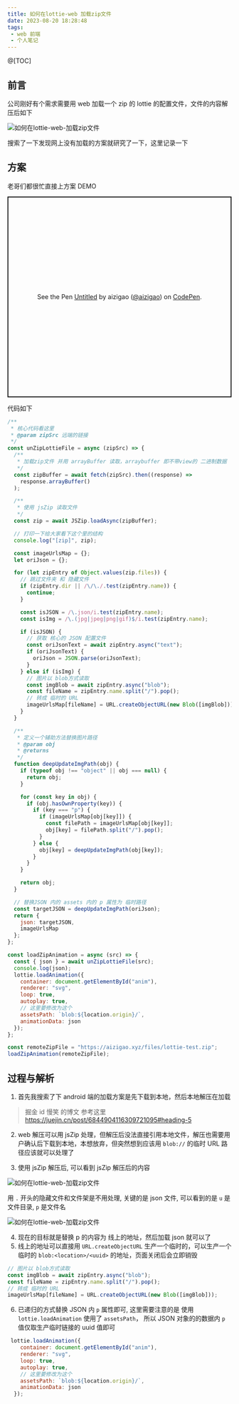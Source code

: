 ```yaml
---
title: 如何在lottie-web 加载zip文件
date: 2023-08-20 18:28:48
tags:
 - web 前端
 - 个人笔记
---
```


@[TOC]

## 前言

公司刚好有个需求需要用 web 加载一个 zip 的 lottie 的配置文件，文件的内容解压后如下

![如何在lottie-web-加载zip文件](/images/postimgs/如何在lottie-web-加载zip文件__2023-08-20-21-16-36.png)

搜索了一下发现网上没有加载的方案就研究了一下，这里记录一下

## 方案

老哥们都很忙直接上方案 DEMO

<p class="codepen" data-height="450" data-default-tab="js,result" data-slug-hash="XWoJJde" data-user="aizigao" style="height: 450px; box-sizing: border-box; display: flex; align-items: center; justify-content: center; border: 2px solid; margin: 1em 0; padding: 1em;">
  <span>See the Pen <a href="https://codepen.io/aizigao/pen/XWoJJde">
  Untitled</a> by aizigao (<a href="https://codepen.io/aizigao">@aizigao</a>)
  on <a href="https://codepen.io">CodePen</a>.</span>
</p>
<script async src="https://cpwebassets.codepen.io/assets/embed/ei.js"></script>

代码如下

```js
/**
 * 核心代码看这里
 * @param zipSrc 远端的链接
 */
const unZipLottieFile = async (zipSrc) => {
  /**
   * 加载zip文件 并用 arrayBuffer 读取，arraybuffer 即不带view的 二进制数据
   */
  const zipBuffer = await fetch(zipSrc).then((response) =>
    response.arrayBuffer()
  );

  /**
   * 使用 jsZip 读取文件
   */
  const zip = await JSZip.loadAsync(zipBuffer);

  // 打印一下给大家看下这个里的结构
  console.log("[zip]", zip);

  const imageUrlsMap = {};
  let oriJson = {};

  for (let zipEntry of Object.values(zip.files)) {
    // 跳过文件夹 和 隐藏文件
    if (zipEntry.dir || /\/\./.test(zipEntry.name)) {
      continue;
    }

    const isJSON = /\.json/i.test(zipEntry.name);
    const isImg = /\.(jpg|jpeg|png|gif)$/i.test(zipEntry.name);

    if (isJSON) {
      // 获取 核心的 JSON 配置文件
      const oriJsonText = await zipEntry.async("text");
      if (oriJsonText) {
        oriJson = JSON.parse(oriJsonText);
      }
    } else if (isImg) {
      // 图片以 blob方式读取
      const imgBlob = await zipEntry.async("blob");
      const fileName = zipEntry.name.split("/").pop();
      // 转成 临时的 URL
      imageUrlsMap[fileName] = URL.createObjectURL(new Blob([imgBlob]));
    }
  }

  /**
   * 定义一个辅助方法替换图片路径
   * @param obj
   * @returns
   */
  function deepUpdateImgPath(obj) {
    if (typeof obj !== "object" || obj === null) {
      return obj;
    }

    for (const key in obj) {
      if (obj.hasOwnProperty(key)) {
        if (key === "p") {
          if (imageUrlsMap[obj[key]]) {
            const filePath = imageUrlsMap[obj[key]];
            obj[key] = filePath.split("/").pop();
          }
        } else {
          obj[key] = deepUpdateImgPath(obj[key]);
        }
      }
    }

    return obj;
  }

  // 替换JSON 内的 assets 内的 p 属性为 临时路径
  const targetJSON = deepUpdateImgPath(oriJson);
  return {
    json: targetJSON,
    imageUrlsMap
  };
};

const loadZipAnimation = async (src) => {
  const { json } = await unZipLottieFile(src);
  console.log(json);
  lottie.loadAnimation({
    container: document.getElementById("anim"),
    renderer: "svg",
    loop: true,
    autoplay: true,
    // 这里要修改为这个
    assetsPath: `blob:${location.origin}/`,
    animationData: json
  });
};

const remoteZipFile = "https://aizigao.xyz/files/lottie-test.zip";
loadZipAnimation(remoteZipFile);
```

## 过程与解析

1. 首先我搜索了下 android 端的加载方案是先下载到本地，然后本地解压在加载

> 掘金 id 慢笑 的博文
> 参考这里 https://juejin.cn/post/6844904116309721095#heading-5

2. web 解压可以用 jsZip 处理，但解压后没法直接引用本地文件，解压也需要用户确认后下载到本地，本想放弃，但突然想到应该用 `blob://` 的临时 URL 路径应该就可以处理了

3. 使用 jsZip 解压后, 可以看到 jsZip 解压后的内容

![如何在lottie-web-加载zip文件](/images/postimgs/如何在lottie-web-加载zip文件__2023-08-20-21-47-35.png)

用 `.` 开头的隐藏文件和文件架是不用处理, 关键的是 json 文件, 可以看到的是 `u` 是文件目录, `p` 是文件名

![如何在lottie-web-加载zip文件](/images/postimgs/如何在lottie-web-加载zip文件__2023-08-20-22-08-46.png)

4. 现在的目标就是替换 p 的内容为 线上的地址，然后加载 json 就可以了
5. 线上的地址可以直接用 `URL.createObjectURL` 生产一个临时的，可以生产一个临时的 `blob:<location>/<uuid>` 的地址，页面关闭后会立即销毁

```js
// 图片以 blob方式读取
const imgBlob = await zipEntry.async("blob");
const fileName = zipEntry.name.split("/").pop();
// 转成 临时的 URL
imageUrlsMap[fileName] = URL.createObjectURL(new Blob([imgBlob]));
```
6. 已递归的方式替换 JSON 内 `p` 属性即可, 这里需要注意的是 使用 `lottie.loadAnimation` 使用了 `assetsPath`， 所以 JSON 对象的的数据内 `p` 值仅取生产临时链接的 uuid 值即可

```js
 lottie.loadAnimation({
    container: document.getElementById("anim"),
    renderer: "svg",
    loop: true,
    autoplay: true,
    // 这里要修改为这个
    assetsPath: `blob:${location.origin}/`,
    animationData: json
  });
```

